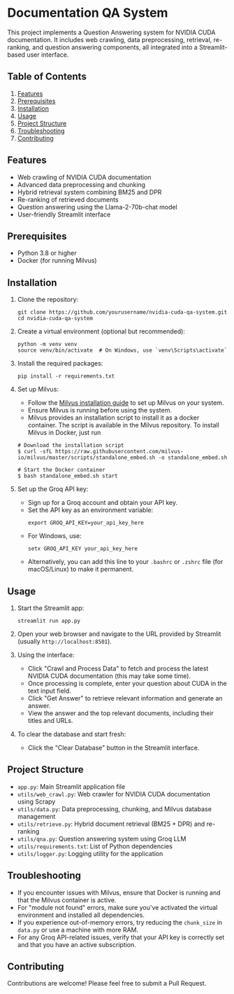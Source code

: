 # Documentation QA System

This project implements a Question Answering system for NVIDIA CUDA documentation. It includes web crawling, data preprocessing, retrieval, re-ranking, and question answering components, all integrated into a Streamlit-based user interface.

## Table of Contents
1. [Features](#features)
2. [Prerequisites](#prerequisites)
3. [Installation](#installation)
4. [Usage](#usage)
5. [Project Structure](#project-structure)
6. [Troubleshooting](#troubleshooting)
7. [Contributing](#contributing)

## Features

- Web crawling of NVIDIA CUDA documentation
- Advanced data preprocessing and chunking
- Hybrid retrieval system combining BM25 and DPR
- Re-ranking of retrieved documents
- Question answering using the Llama-2-70b-chat model
- User-friendly Streamlit interface

## Prerequisites

- Python 3.8 or higher
- Docker (for running Milvus)

## Installation

1. Clone the repository:
   ```
   git clone https://github.com/yourusername/nvidia-cuda-qa-system.git
   cd nvidia-cuda-qa-system
   ```

2. Create a virtual environment (optional but recommended):
   ```
   python -m venv venv
   source venv/bin/activate  # On Windows, use `venv\Scripts\activate`
   ```

3. Install the required packages:
   ```
   pip install -r requirements.txt
   ```

4. Set up Milvus:
   - Follow the [Milvus installation guide](https://milvus.io/docs/install_standalone-docker.md) to set up Milvus on your system.
   - Ensure Milvus is running before using the system.
   - Milvus provides an installation script to install it as a docker container. The script is available in the Milvus repository. To install Milvus in Docker, just run

   ```
   # Download the installation script
   $ curl -sfL https://raw.githubusercontent.com/milvus-io/milvus/master/scripts/standalone_embed.sh -o standalone_embed.sh

   # Start the Docker container
   $ bash standalone_embed.sh start
   ```

5. Set up the Groq API key:
   - Sign up for a Groq account and obtain your API key.
   - Set the API key as an environment variable:
     ```
     export GROQ_API_KEY=your_api_key_here
     ```
   - For Windows, use:
     ```
     setx GROQ_API_KEY your_api_key_here
     ```
   - Alternatively, you can add this line to your `.bashrc` or `.zshrc` file (for macOS/Linux) to make it permanent.
   

## Usage

1. Start the Streamlit app:
   ```
   streamlit run app.py
   ```

2. Open your web browser and navigate to the URL provided by Streamlit (usually `http://localhost:8501`).

3. Using the interface:
   - Click "Crawl and Process Data" to fetch and process the latest NVIDIA CUDA documentation (this may take some time).
   - Once processing is complete, enter your question about CUDA in the text input field.
   - Click "Get Answer" to retrieve relevant information and generate an answer.
   - View the answer and the top relevant documents, including their titles and URLs.

4. To clear the database and start fresh:
   - Click the "Clear Database" button in the Streamlit interface.

## Project Structure

- `app.py`: Main Streamlit application file
- `utils/web_crawl.py`: Web crawler for NVIDIA CUDA documentation using Scrapy
- `utils/data.py`: Data preprocessing, chunking, and Milvus database management
- `utils/retrieve.py`: Hybrid document retrieval (BM25 + DPR) and re-ranking
- `utils/qna.py`: Question answering system using Groq LLM
- `utils/requirements.txt`: List of Python dependencies
- `utils/logger.py`: Logging utility for the application

## Troubleshooting

- If you encounter issues with Milvus, ensure that Docker is running and that the Milvus container is active.
- For "module not found" errors, make sure you've activated the virtual environment and installed all dependencies.
- If you experience out-of-memory errors, try reducing the `chunk_size` in `data.py` or use a machine with more RAM.
- For any Groq API-related issues, verify that your API key is correctly set and that you have an active subscription.

## Contributing

Contributions are welcome! Please feel free to submit a Pull Request.

